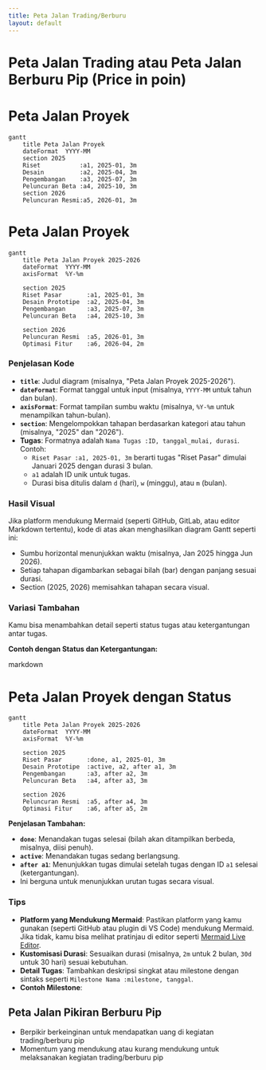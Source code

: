 ```yaml
---
title: Peta Jalan Trading/Berburu
layout: default
---
```


# Peta Jalan Trading atau Peta Jalan Berburu Pip (Price in poin)

# Peta Jalan Proyek

```mermaid
gantt
    title Peta Jalan Proyek
    dateFormat  YYYY-MM
    section 2025
    Riset           :a1, 2025-01, 3m
    Desain          :a2, 2025-04, 3m
    Pengembangan    :a3, 2025-07, 3m
    Peluncuran Beta :a4, 2025-10, 3m
    section 2026
    Peluncuran Resmi:a5, 2026-01, 3m
```

# Peta Jalan Proyek

```mermaid
gantt
    title Peta Jalan Proyek 2025-2026
    dateFormat  YYYY-MM
    axisFormat  %Y-%m

    section 2025
    Riset Pasar       :a1, 2025-01, 3m
    Desain Prototipe  :a2, 2025-04, 3m
    Pengembangan      :a3, 2025-07, 3m
    Peluncuran Beta   :a4, 2025-10, 3m

    section 2026
    Peluncuran Resmi  :a5, 2026-01, 3m
    Optimasi Fitur    :a6, 2026-04, 2m
```


### Penjelasan Kode
- **`title`**: Judul diagram (misalnya, "Peta Jalan Proyek 2025-2026").
- **`dateFormat`**: Format tanggal untuk input (misalnya, `YYYY-MM` untuk tahun dan bulan).
- **`axisFormat`**: Format tampilan sumbu waktu (misalnya, `%Y-%m` untuk menampilkan tahun-bulan).
- **`section`**: Mengelompokkan tahapan berdasarkan kategori atau tahun (misalnya, "2025" dan "2026").
- **Tugas**: Formatnya adalah `Nama Tugas :ID, tanggal_mulai, durasi`. Contoh:
  - `Riset Pasar :a1, 2025-01, 3m` berarti tugas "Riset Pasar" dimulai Januari 2025 dengan durasi 3 bulan.
  - `a1` adalah ID unik untuk tugas.
  - Durasi bisa ditulis dalam `d` (hari), `w` (minggu), atau `m` (bulan).

### Hasil Visual
Jika platform mendukung Mermaid (seperti GitHub, GitLab, atau editor Markdown tertentu), kode di atas akan menghasilkan diagram Gantt seperti ini:
- Sumbu horizontal menunjukkan waktu (misalnya, Jan 2025 hingga Jun 2026).
- Setiap tahapan digambarkan sebagai bilah (bar) dengan panjang sesuai durasi.
- Section (2025, 2026) memisahkan tahapan secara visual.

### Variasi Tambahan
Kamu bisa menambahkan detail seperti status tugas atau ketergantungan antar tugas.

**Contoh dengan Status dan Ketergantungan:**

markdown
# Peta Jalan Proyek dengan Status

```mermaid
gantt
    title Peta Jalan Proyek 2025-2026
    dateFormat  YYYY-MM
    axisFormat  %Y-%m

    section 2025
    Riset Pasar       :done, a1, 2025-01, 3m
    Desain Prototipe  :active, a2, after a1, 3m
    Pengembangan      :a3, after a2, 3m
    Peluncuran Beta   :a4, after a3, 3m

    section 2026
    Peluncuran Resmi  :a5, after a4, 3m
    Optimasi Fitur    :a6, after a5, 2m
```


**Penjelasan Tambahan:**
- **`done`**: Menandakan tugas selesai (bilah akan ditampilkan berbeda, misalnya, diisi penuh).
- **`active`**: Menandakan tugas sedang berlangsung.
- **`after a1`**: Menunjukkan tugas dimulai setelah tugas dengan ID `a1` selesai (ketergantungan).
- Ini berguna untuk menunjukkan urutan tugas secara visual.

### Tips
- **Platform yang Mendukung Mermaid**: Pastikan platform yang kamu gunakan (seperti GitHub atau plugin di VS Code) mendukung Mermaid. Jika tidak, kamu bisa melihat pratinjau di editor seperti [Mermaid Live Editor](https://mermaid.live/).
- **Kustomisasi Durasi**: Sesuaikan durasi (misalnya, `2m` untuk 2 bulan, `30d` untuk 30 hari) sesuai kebutuhan.
- **Detail Tugas**: Tambahkan deskripsi singkat atau milestone dengan sintaks seperti `Milestone Nama :milestone, tanggal`.
- **Contoh Milestone**:

## Peta Jalan Pikiran Berburu Pip
- Berpikir berkeinginan untuk mendapatkan uang di kegiatan trading/berburu pip
- Momentum yang mendukung atau kurang mendukung untuk melaksanakan kegiatan trading/berburu pip

